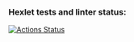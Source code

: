 ### Hexlet tests and linter status:
[![Actions Status](https://github.com/maximimby/js-async-project-lvl3/workflows/hexlet-check/badge.svg)](https://github.com/maximimby/js-async-project-lvl3/actions)